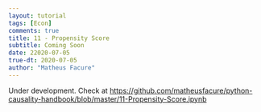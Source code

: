 ```yaml
---
layout: tutorial
tags: [Econ]
comments: true
title: 11 - Propensity Score
subtitle: Coming Soon
date: 22020-07-05
true-dt: 2020-07-05
author: "Matheus Facure"
---
```


Under development. Check at https://github.com/matheusfacure/python-causality-handbook/blob/master/11-Propensity-Score.ipynb